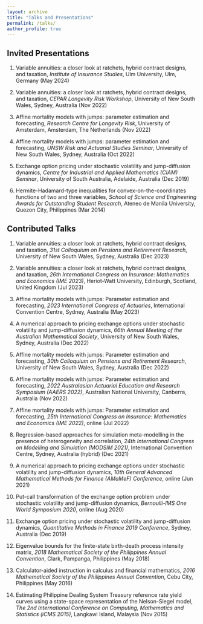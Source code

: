 ```yaml
---
layout: archive
title: "Talks and Presentations"
permalink: /talks/
author_profile: true
---
```


## Invited Presentations

1. Variable annuities: a closer look at ratchets, hybrid contract designs, and taxation, *Institute of Insurance Studies*, Ulm University, Ulm, Germany (May 2024)

1. Variable annuities: a closer look at ratchets, hybrid contract designs, and taxation, *CEPAR Longevity Risk Workshop*, University of New South Wales, Sydney, Australia (Nov 2022)

1. Affine mortality models with jumps: parameter estimation and forecasting, *Research Centre for Longevity Risk*, University of Amsterdam, Amsterdam, The Netherlands (Nov 2022)

1. Affine mortality models with jumps: parameter estimation and forecasting, *UNSW Risk and Actuarial Studies Seminar*, University of New South Wales, Sydney, Australia (Oct 2022)

1. Exchange option pricing under stochastic volatility and jump-diffusion dynamics, *Centre for Industrial and Applied Mathematics (CIAM) Seminar*, University of South Australia, Adelaide, Australia (Dec 2019)

1. Hermite-Hadamard-type inequalities for convex-on-the-coordinates functions of two and three variables, *School of Science and Engineering Awards for Outstanding Student Research*, Ateneo de Manila University, Quezon City, Philippines (Mar 2014)


## Contributed Talks

1. Variable annuities: a closer look at ratchets, hybrid contract designs, and taxation, *31st Colloquium on Pensions and Retirement Research*, University of New South Wales, Sydney, Australia (Dec 2023)

2. Variable annuities: a closer look at ratchets, hybrid contract designs, and taxation, *26th International Congress on Insurance: Mathematics and Economics (IME 2023)*, Heriot-Watt University, Edinburgh, Scotland, United Kingdom (Jul 2023)

3. Affine mortality models with jumps: Parameter estimation and forecasting, *2023 International Congress of Actuaries*, International Convention Centre, Sydney, Australia (May 2023)

4. A numerical approach to pricing exchange options under stochastic volatility and jump-diffusion dynamics, *66th Annual Meeting of the Australian Mathematical Society*, University of New South Wales, Sydney, Australia (Dec 2022)

5. Affine mortality models with jumps: Parameter estimation and forecasting, *30th Colloquium on Pensions and Retirement Research*, University of New South Wales, Sydney, Australia (Dec 2022)

6. Affine mortality models with jumps: Parameter estimation and forecasting, *2022 Australasian Actuarial Education and Research Symposium (AAERS 2022)*, Australian National University, Canberra, Australia (Nov 2022)

7. Affine mortality models with jumps: Parameter estimation and forecasting, *25th International Congress on Insurance: Mathematics and Economics (IME 2022)*, online (Jul 2022)

8. Regression-based approaches for simulation meta-modelling in the presence of heterogeneity and correlation, *24th International Congress on Modelling and Simulation (MODSIM 2021)*, International Convention Centre, Sydney, Australia (hybrid) (Dec 2021)

9. A numerical approach to pricing exchange options under stochastic volatility and jump-diffusion dynamics, *10th General Advanced Mathematical Methods for Finance (AMaMeF) Conference*, online (Jun 2021)

10. Put-call transformation of the exchange option problem under stochastic volatility and jump-diffusion dynamics, *Bernoulli-IMS One World Symposium 2020*, online (Aug 2020)

11. Exchange option pricing under stochastic volatility and jump-diffusion dynamics, *Quantitative Methods in Finance 2019 Conference*, Sydney, Australia (Dec 2019)

12. Eigenvalue bounds for the finite-state birth-death process intensity matrix, *2018 Mathematical Society of the Philippines Annual Convention*, Clark, Pampanga, Philippines (May 2018)

13. Calculator-aided instruction in calculus and financial mathematics, *2016 Mathematical Society of the Philippines Annual Convention*, Cebu City, Philippines (May 2016)

14. Estimating Philippine Dealing System Treasury reference rate yield curves using a state-space representation of the Nelson-Siegel model, *The 2nd International Conference on Computing, Mathematics and Statistics (iCMS 2015)*, Langkawi Island, Malaysia (Nov 2015)


<!--
{% if site.talkmap_link == true %}

<p style="text-decoration:underline;"><a href="/talkmap.html">See a map of all the places I've given a talk!</a></p>

{% endif %}

{% for post in site.talks reversed %}
  {% include archive-single-talk.html %}
{% endfor %}
-->
